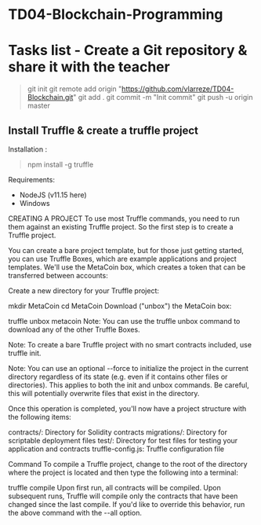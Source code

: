 # TD04-Blockchain-Programming

# Tasks list - Create a Git repository & share it with the teacher

>git init
>git remote add origin "https://github.com/vlarreze/TD04-Blockchain.git"
>git add .
>git commit -m "Init commit"
>git push -u origin master 

## Install Truffle & create a truffle project

Installation : 
>npm install -g truffle

Requirements:
- NodeJS (v11.15 here)
- Windows

CREATING A PROJECT
To use most Truffle commands, you need to run them against an existing Truffle project. So the first step is to create a Truffle project.

You can create a bare project template, but for those just getting started, you can use Truffle Boxes, which are example applications and project templates. We'll use the MetaCoin box, which creates a token that can be transferred between accounts:

Create a new directory for your Truffle project:

mkdir MetaCoin
cd MetaCoin
Download ("unbox") the MetaCoin box:

truffle unbox metacoin
Note: You can use the truffle unbox <box-name> command to download any of the other Truffle Boxes.

Note: To create a bare Truffle project with no smart contracts included, use truffle init.

Note: You can use an optional --force to initialize the project in the current directory regardless of its state (e.g. even if it contains other files or directories). This applies to both the init and unbox commands. Be careful, this will potentially overwrite files that exist in the directory.

Once this operation is completed, you'll now have a project structure with the following items:

contracts/: Directory for Solidity contracts
migrations/: Directory for scriptable deployment files
test/: Directory for test files for testing your application and contracts
truffle-config.js: Truffle configuration file

Command
To compile a Truffle project, change to the root of the directory where the project is located and then type the following into a terminal:

truffle compile
Upon first run, all contracts will be compiled. Upon subsequent runs, Truffle will compile only the contracts that have been changed since the last compile. If you'd like to override this behavior, run the above command with the --all option.




